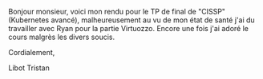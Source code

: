 Bonjour monsieur, voici mon rendu pour le TP de final de "CISSP" (Kubernetes avancé), malheureusement au vu de mon état de santé j'ai du travailler avec Ryan pour la partie Virtuozzo. Encore une fois j'ai adoré le cours malgrès les divers soucis.

Cordialement,

Libot Tristan
